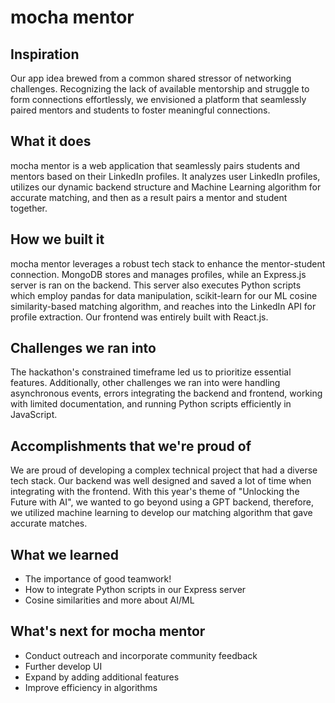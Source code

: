 # mocha mentor

## Inspiration
Our app idea brewed from a common shared stressor of networking challenges. Recognizing the lack of available mentorship and struggle to form connections effortlessly, we envisioned a platform that seamlessly paired mentors and students to foster meaningful connections.

## What it does
mocha mentor is a web application that seamlessly pairs students and mentors based on their LinkedIn profiles. It analyzes user LinkedIn profiles, utilizes our dynamic backend structure and Machine Learning algorithm for accurate matching, and then as a result pairs a mentor and student together.

## How we built it
mocha mentor leverages a robust tech stack to enhance the mentor-student connection. MongoDB stores and manages profiles, while an Express.js server is ran on the backend. This server also executes Python scripts which employ pandas for data manipulation, scikit-learn for our ML cosine similarity-based matching algorithm, and reaches into the LinkedIn API for profile extraction. Our frontend was entirely built with React.js.

## Challenges we ran into
The hackathon's constrained timeframe led us to prioritize essential features. Additionally, other challenges we ran into were handling asynchronous events, errors integrating the backend and frontend, working with limited documentation, and running Python scripts efficiently in JavaScript.

## Accomplishments that we're proud of
We are proud of developing a complex technical project that had a diverse tech stack. Our backend was well designed and saved a lot of time when integrating with the frontend. With this year's theme of "Unlocking the Future with AI", we wanted to go beyond using a GPT backend, therefore, we utilized machine learning to develop our matching algorithm that gave accurate matches.

## What we learned
- The importance of good teamwork! 
- How to integrate Python scripts in our Express server 
- Cosine similarities and more about AI/ML

## What's next for mocha mentor
- Conduct outreach and incorporate community feedback
- Further develop UI
- Expand by adding additional features
- Improve efficiency in algorithms
